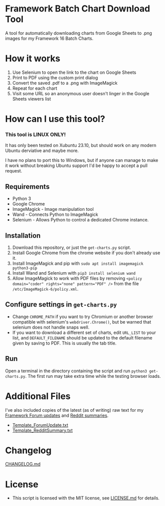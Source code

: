# Framework Batch Chart Download Tool
A tool for automatically downloading charts from Google Sheets to .png images for my Framework 16 Batch Charts.


# How it works
1. Use Selenium to open the link to the chart on Google Sheets
2. Print to PDF using the custom print dialog
3. Convert the saved .pdf to a .png with ImageMagick
4. Repeat for each chart
5. Visit some URL so an anonymous user doesn't linger in the Google Sheets viewers list


# How can I use this tool?

### This tool is LINUX ONLY!
It has only been tested on Xubuntu 23.10, but should work on any modern Ubuntu derviative and maybe more.

I have no plans to port this to Windows, but if anyone can manage to make it work without breaking Ubuntu support I'd be happy to accept a pull request.

## Requirements
- Python 3
- Google Chrome
- ImageMagick - Image manipulation tool
- Wand - Connects Python to ImageMagick
- Selenium - Allows Python to control a dedicated Chrome instance.

## Installation
1. Download this repository, or just the `get-charts.py` script.
2. Install Google Chrome from the chrome website if you don't already use it.
3. Install ImageMagick and pip with `sudo apt install imagemagick python3-pip`
4. Install Wand and Selenium with `pip3 install selenium wand`
5. Allow ImageMagick to work with PDF files by removing `<policy domain="coder" rights="none" pattern="PDF" />` from the file `/etc/ImageMagick-6/policy.xml`.

## Configure settings in `get-charts.py`
- Change `CHROME_PATH` if you want to try Chromium or another browser compatible with selenium's `webdriver.Chrome()`, but be warned that selenium does not handle snaps well.
- If you want to download a different set of charts, edit `URL_LIST` to your list, and `DEFAULT_FILENAME` should be updated to the default filename given by saving to PDF. This is usually the tab title.

## Run
Open a terminal in the directory containing the script and run `python3 get-charts.py`. The first run may take extra time while the testing browser loads.


# Additional Files
I've also included copies of the latest (as of writing) raw text for my [Framework Forum updates](https://community.frame.work/t/framework-laptop-16-batch-shipment-chart/47120/143) and [Reddit summaries](https://www.reddit.com/r/framework/comments/1c93xvy/framework_16_batch_chart_weekly_summary_41424_to/).

- [Template_ForumUpdate.txt](Template_ForumUpdate.txt)
- [Template_RedditSummary.txt](Template_RedditSummary.txt)


# Changelog
[CHANGELOG.md](CHANGELOG.md)


# License
- This script is licensed with the MIT license, see [LICENSE.md](LICENSE.md) for details.
